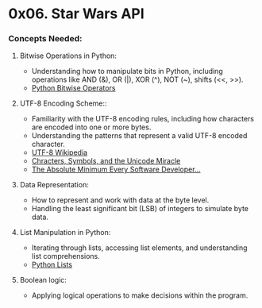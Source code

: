 # 0x06. Star Wars API

### Concepts Needed:

1. Bitwise Operations in Python:

   - Understanding how to manipulate bits in Python, including operations like AND (&), OR (|), XOR (^), NOT (~), shifts (<<, >>).
   - [Python Bitwise Operators](https://wiki.python.org/moin/BitwiseOperators)

2. UTF-8 Encoding Scheme::

   - Familiarity with the UTF-8 encoding rules, including how characters are encoded into one or more bytes.
   - Understanding the patterns that represent a valid UTF-8 encoded character.
   - [UTF-8 Wikipedia](https://en.wikipedia.org/wiki/UTF-8)
   - [Chracters, Symbols, and the Unicode Miracle](https://www.youtube.com/watch?v=MijmeoH9LT4)
   - [The Absolute Minimum Every Software Developer...](https://www.joelonsoftware.com/2003/10/08/the-absolute-minimum-every-software-developer-absolutely-positively-must-know-about-unicode-and-character-sets-no-excuses/)

3. Data Representation:

   - How to represent and work with data at the byte level.
   - Handling the least significant bit (LSB) of integers to simulate byte data.

4. List Manipulation in Python:

   - Iterating through lists, accessing list elements, and understanding list comprehensions.
   - [Python Lists](https://docs.python.org/3/tutorial/datastructures.html#more-on-lists)

5. Boolean logic:
   - Applying logical operations to make decisions within the program.
